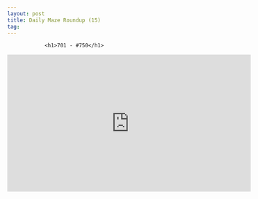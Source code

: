 ```yaml
---
layout: post
title: Daily Maze Roundup (15)
tag: 
---
```



                <h1>701 - #750</h1>
<iframe width="560" height="315" src="https://www.youtube.com/embed/8Q9LwjAsg4Y" frameborder="0" allowfullscreen></iframe>
            
